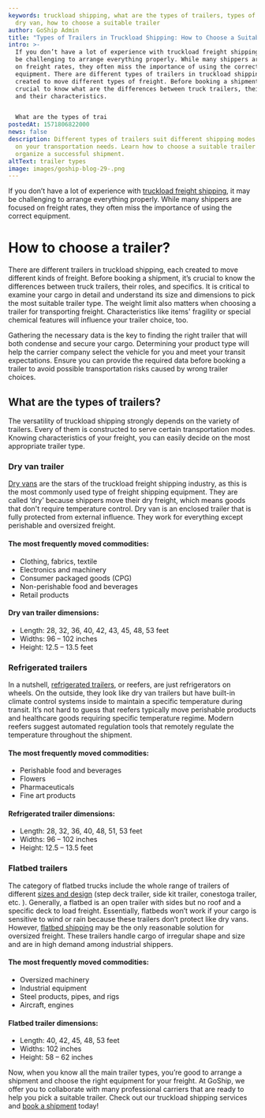 ```yaml
---
keywords: truckload shipping, what are the types of trailers, types of trailers,
  dry van, how to choose a suitable trailer
author: GoShip Admin
title: "Types of Trailers in Truckload Shipping: How to Choose a Suitable Trailer"
intro: >-
  If you don’t have a lot of experience with truckload freight shipping, it may
  be challenging to arrange everything properly. While many shippers are focused
  on freight rates, they often miss the importance of using the correct
  equipment. There are different types of trailers in truckload shipping, each
  created to move different types of freight. Before booking a shipment, it’s
  crucial to know what are the differences between truck trailers, their role,
  and their characteristics. 


  What are the types of trai
postedAt: 1571806822000
news: false
description: Different types of trailers suit different shipping modes depending
  on your transportation needs. Learn how to choose a suitable trailer to
  organize a successful shipment.
altText: trailer types
image: images/goship-blog-29-.png
---
```

If you don’t have a lot of experience with [truckload freight shipping](https://www.goship.com/blog/what-is-truckload-shipping-and-how-does-it-work/), it may be challenging to arrange everything properly. While many shippers are focused on freight rates, they often miss the importance of using the correct equipment. 

# How to choose a trailer?

There are different trailers in truckload shipping, each created to move different kinds of freight. Before booking a shipment, it’s crucial to know the differences between truck trailers, their roles, and specifics. It is critical to examine your cargo in detail and understand its size and dimensions to pick the most suitable trailer type. The weight limit also matters when choosing a trailer for transporting freight. Characteristics like items' fragility or special chemical features will influence your trailer choice, too. 

Gathering the necessary data is the key to finding the right trailer that will both condense and secure your cargo. Determining your product type will help the carrier company select the vehicle for you and meet your transit expectations. Ensure you can provide the required data before booking a trailer to avoid possible transportation risks caused by wrong trailer choices.

## What are the types of trailers?



The versatility of truckload shipping strongly depends on the variety of trailers. Every of them is constructed to serve certain transportation modes. Knowing characteristics of your freight, you can easily decide on the most appropriate trailer type.



### Dry van trailer

[Dry vans](https://www.plslogistics.com/blog/dry-van-shipping-8-facts/) are the stars of the truckload freight shipping industry, as this is the most commonly used type of freight shipping equipment. They are called ‘dry’ because shippers move their dry freight, which means goods that don't require temperature control. Dry van is an enclosed trailer that is fully protected from external influence. They work for everything except perishable and oversized freight.

#### The most frequently moved commodities:

* Clothing, fabrics, textile
* Electronics and machinery
* Consumer packaged goods (CPG)
* Non-perishable food and beverages
* Retail products

#### Dry van trailer dimensions:

* Length: 28, 32, 36, 40, 42, 43, 45, 48, 53 feet
* Widths: 96 – 102 inches
* Height: 12.5 – 13.5 feet

### Refrigerated trailers

In a nutshell, [refrigerated trailers](https://www.plslogistics.com/blog/refrigerated-shipping-trailers-7-facts/), or reefers, are just refrigerators on wheels. On the outside, they look like dry van trailers but have built-in climate control systems inside to maintain a specific temperature during transit. It’s not hard to guess that reefers typically move perishable products and healthcare goods requiring specific temperature regime. Modern reefers suggest automated regulation tools that remotely regulate the temperature throughout the shipment.

#### The most frequently moved commodities:

* Perishable food and beverages
* Flowers
* Pharmaceuticals
* Fine art products

#### Refrigerated trailer dimensions:

* Length: 28, 32, 36, 40, 48, 51, 53 feet
* Widths: 96 – 102 inches
* Height: 12.5 – 13.5 feet

### Flatbed trailers

The category of flatbed trucks include the whole range of trailers of different [sizes and design](https://www.saferack.com/glossary/flatbed-trailer-types/) (step deck trailer, side kit trailer, conestoga trailer, etc. ). Generally, a flatbed is an open trailer with sides but no roof and a specific deck to load freight. Essentially, flatbeds won’t work if your cargo is sensitive to wind or rain because these trailers don’t protect like dry vans. However, [flatbed shipping](https://www.goship.com/blog/what-is-flatbed-shipping/) may be the only reasonable solution for oversized freight. These trailers handle cargo of irregular shape and size and are in high demand among industrial shippers.

#### The most frequently moved commodities:

* Oversized machinery
* Industrial equipment
* Steel products, pipes, and rigs
* Aircraft, engines

#### Flatbed trailer dimensions:

* Length: 40, 42, 45, 48, 53 feet
* Widths: 102 inches
* Height: 58 – 62 inches



Now, when you know all the main trailer types, you’re good to arrange a shipment and choose the right equipment for your freight. At GoShip, we offer you to collaborate with many professional carriers that are ready to help you pick a suitable trailer. Check out our truckload shipping services and [book a shipment](https://www.goship.com/) today!